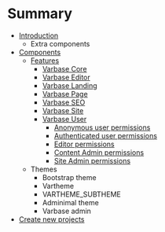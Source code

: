 # Summary

* [Introduction](README.md)
    * Extra components
* [Components](chapter1.md)
    * [Features](features.md)
        * [Varbase Core](varbase-core.md)
        * [Varbase Editor](varbase-editor.md)
        * [Varbase Landing](varbase-landing.md)
        * [Varbase Page](varbase-page.md)
        * [Varbase SEO](varbase-seo.md)
        * [Varbase Site](varbase-site.md)
        * [Varbase User](varbase-user.md)
            * [Anonymous user permissions](anonymous-user-permissions.md)
            * [Authenticated user permissions](authenticated-user-permissions.md)
            * [Editor permissions](editor-permissions.md)
            * [Content Admin permissions](content-admin-permissions.md)
            * [Site Admin permissions](site-admin-permissions.md)
    * Themes
        * Bootstrap theme
        * Vartheme
        * VARTHEME\_SUBTHEME
        * Adminimal theme
        * Varbase admin
* [Create new projects](features.md)


